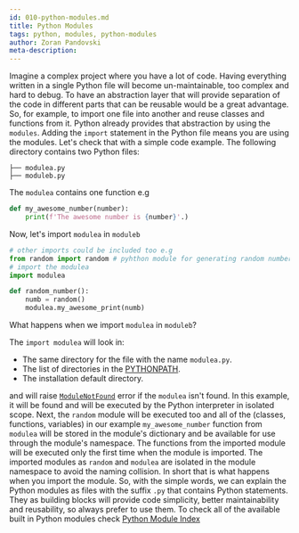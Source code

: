 ```yaml
---
id: 010-python-modules.md
title: Python Modules
tags: python, modules, python-modules
author: Zoran Pandovski
meta-description: 
---
```


Imagine a complex project where you have a lot of code. Having everything written in a single Python file will become un-maintainable, too complex and hard to debug. To have an abstraction layer that will provide separation of the code in different parts that can be reusable would be a great advantage. So, for example, to import one file into another and reuse classes and functions from it. Python already provides that abstraction by using the `modules`. Adding the `import` statement in the Python file means you are using the modules. Let's check that with a simple code example. The following directory contains two Python files:

```
├── modulea.py
├── moduleb.py
```

The `modulea` contains one function e.g

```python
def my_awesome_number(number):
    print(f'The awesome number is {number}'.)
```

Now, let's import `modulea` in `moduleb`

```python
# other imports could be included too e.g 
from random import random # pyhthon module for generating random numbers
# import the modulea
import modulea

def random_number():
    numb = random()
    modulea.my_awesome_print(numb)
```

What happens when we import `modulea` in `moduleb`?

The `import modulea` will look in:
* The same directory for the file with the name `modulea.py`.
* The list of directories in the [PYTHONPATH](https://docs.python.org/3/using/cmdline.html#envvar-PYTHONPATH).
* The installation default directory.

and will raise [`ModuleNotFound`](https://docs.python.org/3/library/exceptions.html#ModuleNotFoundError) error if the `modulea` isn't found. In this example, it will be found and will be executed by the Python interpreter in isolated scope. Next, the `random` module will be executed too and all of the (classes, functions, variables) in our example `my_awesome_number` function from `modulea` will be stored in the module's dictionary and be available for use through the module's namespace. The functions from the imported module will be executed only the first time when the module is imported.
The imported modules as `random` and `modulea` are isolated in the module namespace to avoid the naming collision. 
In short that is what happens when you import the module. So, with the simple words, we can explain the Python modules as files with the suffix `.py` that contains Python statements. They as building blocks will provide code simplicity, better maintainability and reusability, so always prefer to use them. To check all of the available built in Python modules check [Python Module Index](https://docs.python.org/3/py-modindex.html)